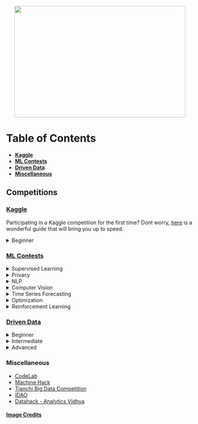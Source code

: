 <p align="center">
  <img width="460" height="300" src="https://www.disabled-world.com/pics/1/prizes.png">
</p>

# Table of Contents
  - [**Kaggle**](#kaggle)
  - [**ML Contests**](#ml-contests)
  - [**Driven Data**](#driven-data)
  - [**Miscellaneous**](#miscellaneous)
  
## Competitions

### [Kaggle](https://www.kaggle.com/)

Participating in a Kaggle competition for the first time? Dont worry, [here](https://elitedatascience.com/beginner-kaggle) is a wonderful guide that will bring you up to speed.
  
  <details>
  <summary>Beginner</summary>
  
  - [Titanic - Classification](https://www.kaggle.com/c/titanic)
  - [Forest Cover Preidction - Classification](https://www.kaggle.com/c/forest-cover-type-prediction)
  - [CareerCon - MultiClass](https://www.kaggle.com/c/career-con-2019)
  - [House Price Prediction - Regression](https://www.kaggle.com/c/house-prices-advanced-regression-techniques)
  - [Predict Future Sales - Time Series](https://www.kaggle.com/c/competitive-data-science-predict-future-sales)
  - [Digit Recognizer - Computer Vision](https://www.kaggle.com/c/digit-recognizer)
  - [Dogs Vs Cats - Computer Vision](https://www.kaggle.com/c/dogs-vs-cats)
  - [Dog Breed Identification - Computer Vision](https://www.kaggle.com/c/dog-breed-identification)
  - [Facial Keypoints Detection - Image Processing](https://www.kaggle.com/c/facial-keypoints-detection)
  - [Bag of Words - NLP](https://www.kaggle.com/c/word2vec-nlp-tutorial)
  - [Toxic Comment Classification - NLP](https://www.kaggle.com/c/dog-breed-identification)
  - [Sentiment Analysis - NLP](https://www.kaggle.com/c/sentiment-analysis-on-movie-reviews)
  - [Quora Question Classification](https://www.kaggle.com/c/quora-insincere-questions-classification)
  </details>
  
### [ML Contests](https://mlcontests.com/)

  <details>
  <summary>Supervised Learning</summary>
  
  - [Lyft Motion Prediction for Autonomous Vehicles](https://www.kaggle.com/c/lyft-motion-prediction-autonomous-vehicles)
  - [Mechanisms of Action Prediction](https://www.kaggle.com/c/lish-moa)
  - [Food Recognition Challenge](https://www.aicrowd.com/challenges/food-recognition-challenge)
  - [Hateful Memes](https://www.drivendata.org/competitions/64/hateful-memes/)
  - [Learning to Smell](https://www.aicrowd.com/challenges/learning-to-smell)
  - [Seismic Facies Identification Challenge](https://www.aicrowd.com/challenges/seismic-facies-identification-challenge)
  - [Short Duration Speaker Verification - I](https://competitions.codalab.org/competitions/22393)
  - [Short Duration Speaker Verification - I](https://competitions.codalab.org/competitions/22472)
  </details>
  <details>
  <summary>Privacy</summary>
  
  - [Differential Privacy Maps](https://www.drivendata.org/competitions/68/competition-differential-privacy-maps-1/)
  </details>
  <details>
  <summary>NLP</summary>
  
  - [Hacklive-3: Text-classification](https://datahack.analyticsvidhya.com/contest/hacklive-3-guided-hackathon-text-classification/?utm_source=ml-contest&utm_medium=post&utm_campaign=hack-live-3)
  </details>
  <details>
  <summary>Computer Vision</summary>
  
  - [Pulmonary Embolism Detection](https://www.kaggle.com/c/rsna-str-pulmonary-embolism-detection)
  - [Cervical Biopsy](https://www.drivendata.org/competitions/67/competition-cervical-biopsy/)
  </details>
  <details>
  <summary>Time Series Forecasting</summary>
  
  - [Traffic Map Movie Forecasting](https://www.iarai.ac.at/traffic4cast/)
  </details>
  <details>
  <summary>Optimization</summary>
  
  - [Find the best black-box optimizer](https://bbochallenge.com/)
  </details>
  <details>
  <summary>Reinforcement Learning</summary>
  
  - [NeurIPS-2020: Procgen-competition](https://www.aicrowd.com/challenges/neurips-2020-procgen-competition)
  </details>

### [Driven Data](https://www.drivendata.org/competitions/)
  <details>
  <summary>Beginner</summary>
  
  - [Flu Shot Learning](https://www.drivendata.org/competitions/66/flu-shot-learning/)
  </details>
  <details>
  <summary>Intermediate</summary>
  
  - [DengAI: Predicting Disease Spread](https://www.drivendata.org/competitions/44/dengai-predicting-disease-spread/)
  - [Pump It Up](https://www.drivendata.org/competitions/7/pump-it-up-data-mining-the-water-table/)
  - [Box-plots for Education Reboot/](https://www.drivendata.org/competitions/46/box-plots-for-education-reboot/)
  - [United Nations: Millennium Development Goals](https://www.drivendata.org/competitions/1/united-nations-millennium-development-goals/)
  - [Modeling Earthquake Damage](https://www.drivendata.org/competitions/57/nepal-earthquake/)
  </details>
  <details>
  <summary>Advanced</summary>
  
  - [Election Competition-2020](https://www.drivendata.org/competitions/71/election-competition-2020/)
  - [Genetic Engineering Attribution](https://www.drivendata.org/competitions/63/genetic-engineering-attribution/)
  </details>

### Miscellaneous

  - [CodeLab](https://competitions.codalab.org/competitions/)
  - [Machine Hack](https://www.machinehack.com/home)
  - [Tianchi Big Data Competition](https://tianchi.aliyun.com/competition/gameList/activeList)
  - [IDAO](https://idao.world/)
  - [Datahack - Analytics Vidhya](https://datahack.analyticsvidhya.com/contest/all/#active)
  
#### [Image Credits](https://www.disabled-world.com/entertainment/competitions/)

